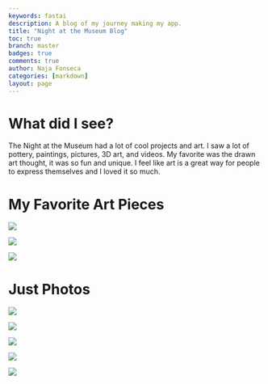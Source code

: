 ```yaml
---
keywords: fastai
description: A blog of my journey making my app.
title: "Night at the Museum Blog"
toc: true
branch: master
badges: true
comments: true
author: Naja Fonseca
categories: [markdown]
layout: page
---
```


# What did I see?

The Night at the Museum had a lot of cool projects and art. I saw a lot of pottery, paintings, pictures, 3D art, and videos. My favorite was the drawn art thought, it was so fun and unique. I feel like art is a great way for people to express themselves and I loved it so much.

# My Favorite Art Pieces

![]({{site.baseurl}}/images/favphoto1.JPG)

![]({{site.baseurl}}/images/favphoto2.JPG)

![]({{site.baseurl}}/images/favphoto3.JPG)

# Just Photos

![]({{site.baseurl}}/images/natm-1.JPG)

![]({{site.baseurl}}/images/natm-2.JPG)

![]({{site.baseurl}}/images/natm-3.JPG)

![]({{site.baseurl}}/images/natm-4.JPG)

![]({{site.baseurl}}/images/natm-5.JPG)